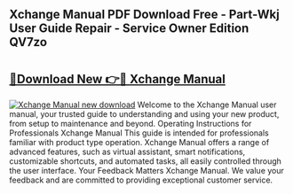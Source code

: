 ## Xchange Manual PDF Download Free - Part-Wkj User Guide Repair - Service Owner Edition QV7zo

# <h2><a href="http://cf15107.oget.top/?id=Xchange+Manual">🔗Download New 👉🔴 Xchange Manual</a></h2>

[![Xchange Manual new download](https://i.imgur.com/5g1atiW.png)](http://cf15107.oget.top/?id=Xchange+Manual)
Welcome to the Xchange Manual user manual, your trusted guide to understanding and using your new product, from setup to maintenance and beyond. Operating Instructions for Professionals Xchange Manual This guide is intended for professionals familiar with product type operation. Xchange Manual offers a range of advanced features, such as virtual assistant, smart notifications, customizable shortcuts, and automated tasks, all easily controlled through the user interface. Your Feedback Matters Xchange Manual. We value your feedback and are committed to providing exceptional customer service.
